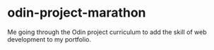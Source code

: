 # odin-project-marathon
Me going through the Odin project curriculum to add the skill of web development to my portfolio.
